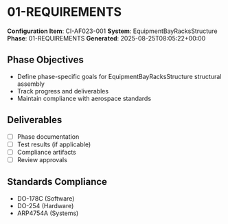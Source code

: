 # 01-REQUIREMENTS

**Configuration Item**: CI-AF023-001
**System**: EquipmentBayRacksStructure
**Phase**: 01-REQUIREMENTS
**Generated**: 2025-08-25T08:05:22+00:00

## Phase Objectives
- Define phase-specific goals for EquipmentBayRacksStructure structural assembly
- Track progress and deliverables
- Maintain compliance with aerospace standards

## Deliverables
- [ ] Phase documentation
- [ ] Test results (if applicable)
- [ ] Compliance artifacts
- [ ] Review approvals

## Standards Compliance
- DO-178C (Software)
- DO-254 (Hardware)
- ARP4754A (Systems)

